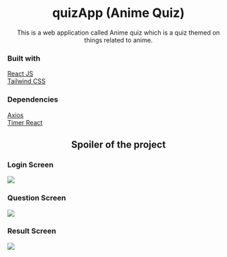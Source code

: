 <h1 align="center">
  quizApp (Anime Quiz)
</h1>

<p align="center">
  This is a web application called Anime quiz which is a quiz themed on things related to anime.
</p>

### Built with
<a href="https://reactjs.org/">React JS</a>
<br/>
<a href="https://tailwindcss.com/">Tailwind CSS</a>

### Dependencies
<a href="https://www.npmjs.com/package/axios">Axios</a>
<br/>
<a href="https://www.npmjs.com/package/react-timer-hook">Timer React</a>

<h2 align="center">
  Spoiler of the project
</h2>

### Login Screen

![](https://github.com/Fadimhats1/DecafeApp/blob/main/about/OrderFoodDrink.gif)

### Question Screen

![](https://github.com/Fadimhats1/DecafeApp/blob/main/about/OrderFoodDrink.gif)

### Result Screen

![](https://github.com/Fadimhats1/DecafeApp/blob/main/about/OrderFoodDrink.gif)


